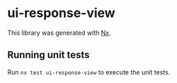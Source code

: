 # ui-response-view

This library was generated with [Nx](https://nx.dev).

## Running unit tests

Run `nx test ui-response-view` to execute the unit tests.
